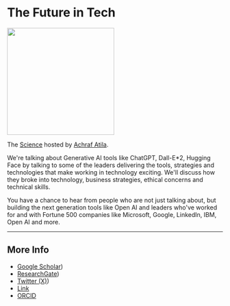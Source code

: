 # The Future in Tech

<img src="[https://raybo.org/tfit-feed/images/artwork.jpg](https://i1.rgstatic.net/ii/profile.image/11431281227500885-1709644241806_Q128/Achraf-Atila.jpg)" width="250">

The [Science](https://www.aatila.com) hosted by [Achraf Atila](https://www.aatila.com).

We're talking about Generative AI tools like ChatGPT, Dall-E*2, Hugging Face by talking to some of the leaders delivering the tools, strategies and technologies that make working in technology exciting. We'll discuss how they broke into technology, business strategies, ethical concerns and technical skills.

You have a chance to hear from people who are not just talking about, but building the next generation tools like Open AI and leaders who've worked for and with Fortune 500 companies like Microsoft, Google, LinkedIn,  IBM,  Open AI and more.

---
## More Info
- [Google Scholar](https://scholar.google.com/citations?user=TTAujLUAAAAJ&hl=en))
- [ResearchGate](https://www.researchgate.net/profile/Achraf-Atila))
- [Twitter (X)](https://twitter.com/AchrafAtila))
- [Link](https://www.linkedin.com/in/achrafatila/)
- [ORCID](https://orcid.org/0000-0003-4148-5908)
